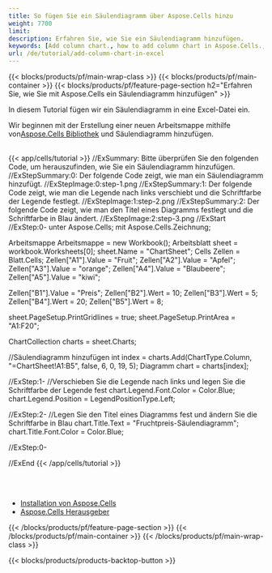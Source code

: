 ```yaml
---
title: So fügen Sie ein Säulendiagramm über Aspose.Cells hinzu
weight: 7700
limit:
description: Erfahren Sie, wie Sie ein Säulendiagramm hinzufügen.
keywords: [Add column chart., how to add column chart in Aspose.Cells., how to add column chart using Aspose.Cells]
url: /de/tutorial/add-column-chart-in-excel
---
```

{{< blocks/products/pf/main-wrap-class >}}
{{< blocks/products/pf/main-container >}}
{{< blocks/products/pf/feature-page-section h2="Erfahren Sie, wie Sie mit Aspose.Cells ein Säulendiagramm hinzufügen" >}}

<p>
In diesem Tutorial fügen wir ein Säulendiagramm in eine Excel-Datei ein.
</p>

<p>
 Wir beginnen mit der Erstellung einer neuen Arbeitsmappe mithilfe von<a href="https://www.nuget.org/packages/Aspose.Cells">Aspose.Cells Bibliothek</a> und Säulendiagramm hinzufügen.
</p>

<br />
{{< app/cells/tutorial >}}
//ExSummary: Bitte überprüfen Sie den folgenden Code, um herauszufinden, wie Sie ein Säulendiagramm hinzufügen.
//ExStepSummary:0: Der folgende Code zeigt, wie man ein Säulendiagramm hinzufügt.
//ExStepImage:0:step-1.png
//ExStepSummary:1: Der folgende Code zeigt, wie man die Legende nach links verschiebt und die Schriftfarbe der Legende festlegt.
//ExStepImage:1:step-2.png
//ExStepSummary:2: Der folgende Code zeigt, wie man den Titel eines Diagramms festlegt und die Schriftfarbe in Blau ändert.
//ExStepImage:2:step-3.png
//ExStart
//ExStep:0-
unter Aspose.Cells;
mit Aspose.Cells.Zeichnung;

Arbeitsmappe Arbeitsmappe = new Workbook();
Arbeitsblatt sheet = workbook.Worksheets[0];
sheet.Name = "ChartSheet";
Cells Zellen = Blatt.Cells;
Zellen["A1"].Value = "Fruit";
Zellen["A2"].Value = "Apfel";
Zellen["A3"].Value = "orange";
Zellen["A4"].Value = "Blaubeere";
Zellen["A5"].Value = "kiwi";

Zellen["B1"].Value = "Preis";
Zellen["B2"].Wert = 10;
Zellen["B3"].Wert = 5;
Zellen["B4"].Wert = 20;
Zellen["B5"].Wert = 8;

sheet.PageSetup.PrintGridlines = true;
sheet.PageSetup.PrintArea = "A1:F20";

ChartCollection charts = sheet.Charts;

//Säulendiagramm hinzufügen
int index = charts.Add(ChartType.Column, "=ChartSheet!A1:B5", false, 6, 0, 19, 5);
Diagramm chart = charts[index];

//ExStep:1-
//Verschieben Sie die Legende nach links und legen Sie die Schriftfarbe der Legende fest
chart.Legend.Font.Color = Color.Blue;
chart.Legend.Position = LegendPositionType.Left;

//ExStep:2-
//Legen Sie den Titel eines Diagramms fest und ändern Sie die Schriftfarbe in Blau
chart.Title.Text = "Fruchtpreis-Säulendiagramm";
chart.Title.Font.Color = Color.Blue;

//ExStep:0-

//ExEnd
{{< /app/cells/tutorial >}}
<br />

<br />
<br />
<div class="code-sample">
    <ul class="link-list">
        <li class="link-item"><a href="https://docs.aspose.com/cells/net/installation/">Installation von Aspose.Cells</a></li>
        <li class="link-item"><a href="https://products.aspose.app/cells/editor/">Aspose.Cells Herausgeber</a></li>
    </ul>
</div>

{{< /blocks/products/pf/feature-page-section >}}
{{< /blocks/products/pf/main-container >}}
{{< /blocks/products/pf/main-wrap-class >}}

{{< blocks/products/products-backtop-button >}}